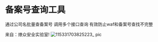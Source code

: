 # 备案号查询工具
通过公司名批量查备案号
调用多个接口查询
有效防止waf和备案号查找不完整

来自：燎众安全实验室!
![115331703825223_ pic](https://github.com/kaimopeng/Recordnumberinquiry/assets/31147642/07988b36-cef1-4112-8274-1775a190e614)
